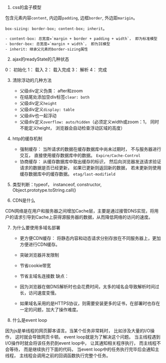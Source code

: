 <!--
 * @Description: 
 * @Date: 2020-01-01 20:56:07
 * @Author: mason
-->

1. css的盒子模型

包含元素内容`content`, 内边距`padding`, 边框`border`, 外边距`marigin`。

`box-sizing: border-box; content-box; inherit`。

    - content-box: 总宽度=`margin + border + padding + width`， 即为标准模型
    - border-box: 总宽度=`margin + width`， 即为IE模型
    - inherit: 继承父元素的border-sizing属性

2. ajax的readyState的几种状态

0： 初始化
1： 载入
2： 载入完成
3： 解析
4： 完成

3. 清除浮动的几种方法

    - 父级div定义伪类： after和zoom
    - 在结尾处添加空div标签`clear: both`
    - 父级div定义`height`
    - 父级div定义`display: table`
    - 父级div也一起浮动
    - 父级div定义`overflow: auto/hidden`（必须定义width或zoom：1， 同时不能定义height， 浏览器会自动检查浮动区域的高度）

4. http的缓存机制

    - 强制缓存： 当所请求的数据在缓存数据库中尚未过期时， 不与服务器进行交互， 直接使用缓存数据库中的数据。 `Expire/Cache-Control`
    - 协商缓存： 从缓存数据库中取出缓存的标识， 然后向浏览器发送请求验证请求的数据是否已经更新， 如果已更新则返回新的数据， 若未更新则使用缓存数据库中的缓存数据。 `etag/last-modifield`

5. 类型判断：typeof， instanceof, constructor, Object.prototype.toString.call()


6. CDN是什么

CDN网络是在用户和服务器之间增加Cache层，主要是通过接管DNS实现，将用户的请求引导到Cache上获得源服务器的数据，从而降低网络的访问的速度。

7. 为什么要使用多域名部署

    - 更方便CDN缓存： 将静态内容和动态请求分别存放在不同服务器上，更加方便进行CDN缓存。
    - 突破浏览器并发限制
    - 节省cookie带宽
    - 节省主域名连接数
  缺点：

    - 因为浏览器在做DNS解析时也会花费时间，太多的域名会导致解析时间过长，访问速度变慢。
    - 如果域名采用的是HTTPS协议，则需要安装更多的证书，在部署时也存在一定的问题，加大了操作难度。

8. 什么是event loop

因为js是单线程的网页脚本语言。当某个任务非常耗时， 比如涉及大量的I/O操作， 这时就会导致网页卡顿。 event loop就是为了解决这个问题。 当主线程遇到I/O操作时就会将该任务扔到event loop中， 让其通知相关程序执行， 而主线程不会等待， 而是继续执行下面的代码， 当event loop中的任务执行完毕后会通知主线程， 主线程会调用之前的回调函数执行完整个任务。